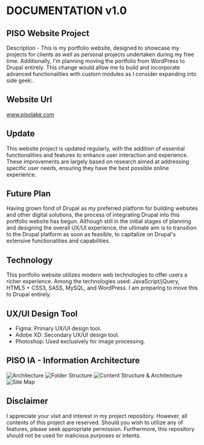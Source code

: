 # DOCUMENTATION v1.0

## PISO Website Project

Description - This is my portfolio website, designed to showcase my projects for clients as well as personal projects undertaken during my free time. Additionally, I'm planning moving the portfolio from WordPress to Drupal entirely. This change would allow me to build and incorporate advanced functionalities with custom modules as I consider expanding into side geek:.

## Website Url
www.pisolake.com

## Update

This website project is updated regularly, with the addition of essential functionalities and features to enhance user interaction and experience. These improvements are largely based on research aimed at addressing specific user needs, ensuring they have the best possible online experience.

## Future Plan

Having grown fond of Drupal as my preferred platform for building websites and other digital solutions, the process of integrating Drupal into this portfolio website has begun. Although still in the initial stages of planning and designing the overall UX/UI experience, the ultimate aim is to transition to the Drupal platform as soon as feasible, to capitalize on Drupal's extensive functionalities and capabilities.

## Technology

This portfolio website utilizes modern web technologies to offer users a richer experience. Among the technologies used: JavaScript/jQuery, HTML5 + CSS3, SASS, MySQL, and WordPress. I am preparing to move this to Drupal entirely.

## UX/UI Design Tool

-	Figma: Primary UX/UI design tool.
-	Adobe XD: Secondary UX/UI design tool.
-	Photoshop: Used exclusively for image processing.

## PISO IA - Information Architecture

![Architecture](web/theme/media/images/architecture.png)
![Folder Structure](web/theme/media/images/folderstructure.png)
![Content Structure & Architecture](web/theme/media/images/content-structure.png)
![Site Map](web/theme/media/images/sitemap.png)

## Disclaimer

I appreciate your visit and interest in my project repository. However, all contents of this project are reserved. Should you wish to utilize any of features, please seek appropriate permission. Furthermore, this repository should not be used for malicious purposes or intents.
